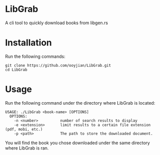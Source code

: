 # LibGrab
A cli tool to quickly download books from libgen.rs

# Installation
Run the following commands:
```
git clone https://github.com/ooyjian/LibGrab.git
cd LibGrab
```

# Usage
Run the following command under the directory where LibGrab is located:
```
USAGE: ./LibGrab <book-name> [OPTIONS]
  OPTIONS:
    -n <number>          number of search results to display
    -e <extension>       limit results to a certain file extension (pdf, mobi, etc.)
    -p <path>            The path to store the downloaded document.
```
You will find the book you chose downloaded under the same directory where LibGrab is ran. 
